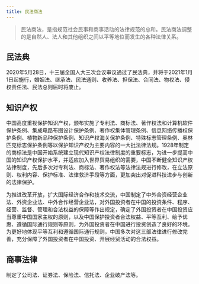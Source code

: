 ```yaml
---
title: 民法商法
---
```


> 民法商法，是指规范社会民事和商事活动的法律规范的总和。民法商法调整的是自然人、法人和其他组织之间以平等地位而发生的各种法律关系。

## 民法典

2020年5月28日，十三届全国人大三次会议审议通过了民法典，并将于2021年1月1日起施行，婚姻法、继承法、民法通则、收养法、担保法、合同法、物权法、侵权责任法、民法总则届时将废止。

## 知识产权

中国高度重视保护知识产权，颁布实施了专利法、商标法、著作权法和计算机软件保护条例、集成电路布图设计保护条例、著作权集体管理条例、信息网络传播权保护条例、植物新品种保护条例、知识产权海关保护条例、特殊标志管理条例、奥林匹克标志保护条例等以保护知识产权为主要内容的一大批法律法规。1928年制定的商标法是中国开始系统建立现代知识产权法律制度的重要标志，为进一步提高中国的知识产权保护水平，并适应加入世界贸易组织的需要，中国不断健全知识产权法律制度，先后多次对专利法、商标法、著作权法等法律法规进行修改，在立法原则、权利内容、保护标准、法律救济手段等方面，更加突出对促进科技进步与创新的法律保护。

为推进改革开放，扩大国际经济合作和技术交流，中国制定了中外合资经营企业法、外资企业法、中外合作经营企业法，对外国投资者在中国的投资条件、程序、经营、监督、管理和合法权益的保障等作出规定，确定了外国投资者在中国投资应当尊重中国国家主权的原则，以及中国保护投资者合法权益、平等互利、给予优惠、遵循国际通行规则等原则，为外国投资者在中国进行投资创造了良好的环境。为更好地体现平等互利和遵循国际通行规则，中国多次对这三部法律进行修改完善，充分保障了外国投资者在中国投资、开展经贸活动的合法权益。

## 商事法律

制定了公司法、证券法、保险法、信托法、企业破产法等。